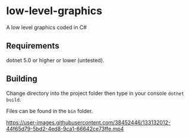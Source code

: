 # low-level-graphics
A low level graphics coded in C#

## Requirements
dotnet 5.0 or higher or lower (untested).


## Building
Change directory into the project folder then type in your console `dotnet build`. 

Files can be found in the `bin` folder.

https://user-images.githubusercontent.com/38452446/133132012-44f65d79-5bd2-4ed8-9ca1-66642ce73ffe.mp4
